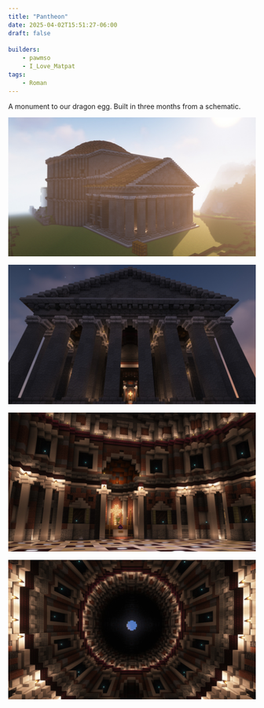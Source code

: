 ```yaml
---
title: "Pantheon"
date: 2025-04-02T15:51:27-06:00
draft: false

builders:
    - pawmso
    - I_Love_Matpat
tags:
    - Roman
---
```


A monument to our dragon egg. Built in three months from a schematic.

![Exterior](exterior.jpg)

![Arches](arches.jpg)

![Dragon egg monument](dragon-egg-alter.jpg)

![Dome interior](ceiling.jpg)
